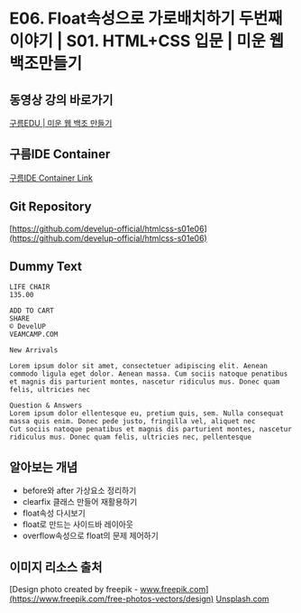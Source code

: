 #  E06. Float속성으로 가로배치하기 두번째 이야기 | S01. HTML+CSS 입문 | 미운 웹 백조만들기

## 동영상 강의 바로가기
[구름EDU | 미운 웹 백조 만들기](https://edu.goorm.io/learn/lecture/16783/%EB%AF%B8%EC%9A%B4-%EC%9B%B9-%EB%B0%B1%EC%A1%B0-%EB%A7%8C%EB%93%A4%EA%B8%B0-html-css)

## 구름IDE Container
[구름IDE Container Link](https://goor.me/E5efv)

## Git Repository
[https://github.com/develup-official/htmlcss-s01e06](https://github.com/develup-official/htmlcss-s01e06)

## Dummy Text
```
LIFE CHAIR
135.00

ADD TO CART
SHARE
© DevelUP
VEAMCAMP.COM

New Arrivals

Lorem ipsum dolor sit amet, consectetuer adipiscing elit. Aenean commodo ligula eget dolor. Aenean massa. Cum sociis natoque penatibus et magnis dis parturient montes, nascetur ridiculus mus. Donec quam felis, ultricies nec

Question & Answers
Lorem ipsum dolor ellentesque eu, pretium quis, sem. Nulla consequat massa quis enim. Donec pede justo, fringilla vel, aliquet nec
Cut sociis natoque penatibus et magnis dis parturient montes, nascetur ridiculus mus. Donec quam felis, ultricies nec, pellentesque
```

## 알아보는 개념
- before와 after 가상요소 정리하기
- clearfix 클래스 만들어 재활용하기
- float속성 다시보기
- float로 만드는 사이드바 레이아웃
- overflow속성으로 float의 문제 제어하기


## 이미지 리소스 출처
[Design photo created by freepik - www.freepik.com](https://www.freepik.com/free-photos-vectors/design)
[Unsplash.com](https://unsplash.com)

